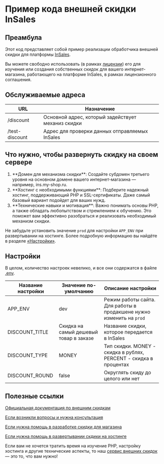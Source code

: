 # Пример кода внешней скидки InSales

## Преамбула

Этот код представляет собой пример реализации обработчика внешней скидки для платформы <a href="http://www.insales.ru/?aff=f264a7f82" target="_blank">InSales</a>.

Вы можете свободно использовать (в рамках [лицензии](LICENSE.md)) его для изучения или создания собственных скидок для вашего интернет-магазина, работающего на платформе InSales, в рамках лицензионного соглашения.

## Обслуживаемые адреса

| URL            | Назначение                                         |
|----------------|----------------------------------------------------|
| /discount      | Основной адрес, который задействует механиз скидки |
| /test-discount | Адрес для проверки данных отправляемых InSales     |

## Что нужно, чтобы развернуть скидку на своем сервере

<ol>
    <li>**Домен для механизма скидки**: Создайте субдомен третьего уровня на основном домене вашего интернет-магазина — например, ins.my-shop.ru.</li>
    <li>**Хостинг с необходимыми функциями**: Подберите надежный хостинг, поддерживающий PHP и SSL-сертификаты. Даже самый базовый вариант подойдет для ваших нужд.</li>
    <li>**Технические навыки и мотивация**: Важно понимать основы PHP, а также обладать любопытством и стремлением к обучению. Это поможет вам эффективно разобраться и реализовать необходимый механизм скидки.</li>
</ol>

Не забудьте установить значение `prod` для настройки `APP_ENV` при развертывании на хостинге. Более подробную информацию вы найдёте в разделе [«Настройки»](#app-settings).

## <a id="app-settings"></a>Настройки

В целом, количество настроек невелико, и все они содержатся в файле [.env](.env).


| Название настройки | Значение по-умолчанию                  | Описание настройки                                                                                                                                                                                                       |
|--------------------|----------------------------------------|--------------------------------------------------------------------------------------------------------------------------------------------------------------------------------------------------------------------------|
| APP_ENV            | dev                                    | Режим работы сайта. Для работы в продакшене нужно изменить на `prod`                                                                                                                                                     |
| DISCOUNT_TITLE     | Скидка на самый дешевый товар в заказе |                                                                           Название скидки, которое передается в InSales                                                                                                  |
| DISCOUNT_TYPE      | MONEY                                  |                                                                                                                        Тип скидки. MONEY - скидка в рублях, PERCENT - скидка в процентах                                 |
| DISCOUNT_ROUND     | false                                  |                                                                                                                                                                                         Округлять скиду до целого или нет|

## Полезные ссылки

[Официальная документация по внешним скидкам](https://www.insales.ru/collection/doc-skidki/product/vneshnie-skidki)

[Если возникли вопросы и нужна консультация](mailto:sales+dec@insales-studio.ru)

[Если нужна помощь в разработке скидки для магазина](mailto:sales+dev@insales-studio.ru)

[Если нужна помощь в развертывании скдики на хостинге](mailto:sales+host@insales-studio.ru)

Если вам не хочется тратить время на изучение PHP, настройку хостинга и другие технические аспекты, то наш [сервис внешних скидок](https://insales-discounts.ru) — это то, что вам нужно!
